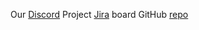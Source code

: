 Our [Discord](https://discord.gg/AaVVBTHR)
Project [Jira](https://aszafranski.atlassian.net/jira/software/projects/GODOT/boards/1) board
GitHub [repo](https://github.com/DelgSteelbeard/Dungeon-Breakers)
